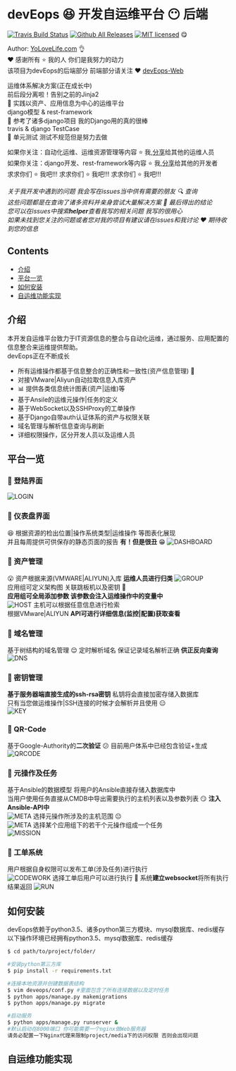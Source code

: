 devEops :laughing: 开发自运维平台 :no_mouth: 后端
================================
[![Travis Build Status](https://travis-ci.org/YoLoveLife/DevOps.svg?branch=master)](https://travis-ci.org/YoLoveLife/DevOps)
[![Github All Releases](https://img.shields.io/github/downloads/atom/atom/total.svg)](https://github.com/YoLoveLife/devEops/releases)
[![MIT licensed](https://img.shields.io/badge/license-MIT-blue.svg)](./LICENSE.md) :yum: </br>

Author: [YoLoveLife.com](http://www.yolovelife.com) :ok_hand: </br>
:heart: 感谢所有 :star: 我的人 你们是我努力的动力</br>
该项目为devEops的后端部分 前端部分请关注 :heart: [devEops-Web](https://github.com/YoLoveLife/devEopsWeb)</br>

运维体系解决方案(正在成长中)</br>
前后段分离啦！告别之前的Jinja2</br>
:muscle: 实践以资产、应用信息为中心的运维平台</br>
django模型 & rest-framework</br>
:muscle: 参考了诸多django项目 我的Django用的真的很棒</br>
travis & django TestCase</br>
:muscle: 单元测试 测试不规范但是努力去做

如果你关注：自动化运维、运维资源管理等内容  :star: 我,[分享](http://www.yolovelife.com)给其他的运维人员</br>
如果你关注：django开发、rest-framework等内容  :star: 我,[分享](http://www.yolovelife.com)给其他的开发者</br>
求求你们 :star: 我吧!!!   求求你们 :star: 我吧!!!   求求你们 :star: 我吧!!!</br>

*关于我开发中遇到的问题 我会写在issues当中供有需要的朋友 :mag: 查询*</br>
*这些问题都是在查询了诸多资料并亲身尝试大量解决方案 :grimacing: 最后得出的结论*</br>
*您可以在issues中搜索**helper**查看我写的相关问题 我写的很用心*</br>
*如果未找到您关注的问题或者您对我的项目有建议请在issues和我讨论 :heart: 期待收到您的信息*</br>

## Contents
* [介绍](#introduce)
* [平台一览](#looklike)
* [如何安装](#howtoinstall)
* [自运维功能实现](#whatcando)
## <a name="introduce"> 介绍 </a>
本开发自运维平台致力于IT资源信息的整合与自动化运维，通过服务、应用配置的信息整合来运维提供帮助。</br>
devEops正在不断成长
- 所有运维操作都基于信息整合的正确性和一致性(资产信息管理) :floppy_disk: </br>
- 对接VMware|Aliyun自动拉取信息入库资产 </br>
- :bar_chart: 提供各类信息统计图表(资产|运维)等</br>
- 基于Ansile的运维元操作|任务的定义</br>
- 基于WebSocket以及SSHProxy的工单操作 </br>
- 基于Django自带auth认证体系的资产与权限关联</br>
- 域名管理与解析信息查询与刷新</br>
- 详细权限操作，区分开发人员以及运维人员 </br>

## <a name="looklike"> 平台一览 </a>
### :muscle: 登陆界面
![LOGIN](img/login.png)</br>

### :muscle: 仪表盘界面
 :satisfied: 根据资源的检出位置|操作系统类型|运维操作 等图表化展现</br>
并且每周提供可供保存的静态页面的报告 **有！但是很丑** :grin:
![DASHBOARD](img/dashboard.png)

### :muscle: 资产管理
 :open_mouth: 资产根据来源(VMWARE|ALIYUN)入库 **运维人员进行归类**
![GROUP](img/group.png)</br>
应用组可定义架构图 关联跳板机以及密钥 :key: </br>
**应用组可全局添加参数 该参数会注入运维操作中的变量中**</br>
![HOST](img/host.png)
主机可以根据任意信息进行检索</br>
根据VMware|ALIYUN **API可进行详细信息(监控|配置)获取查看**</br>

### :muscle: 域名管理
基于树结构的域名管理 :relieved: 定时解析域名 保证记录域名解析正确 **供正反向查询**
![DNS](img/dns.png)

### :muscle: 密钥管理
**基于服务器端直接生成的ssh-rsa密钥** 私钥将会直接加密存储入数据库</br>
只有当您做运维操作|SSH连接的时候才会解析并且使用 :expressionless: </br>
![KEY](img/key.png)

### :muscle: QR-Code
基于Google-Authority的**二次验证** :confused: 目前用户体系中已经包含验证+生成</br>
![QRCODE](img/qrcode.png)

### :muscle: 元操作及任务
基于Ansible的数据模型 将用户的Ansible直接存储入数据库中</br>
当用户使用任务直接从CMDB中导出需要执行的主机列表以及参数列表 :smirk: **注入Ansible-API中**</br>
![META](img/meta.png)
选择元操作所涉及的主机范围 :neutral_face: </br>
![META](img/meta_bt.png)
选择某个应用组下的若干个元操作组成一个任务</br>
![MISSION](img/mission.png)

### :muscle: 工单系统
用户根据自身权限可以发布工单(涉及任务)进行执行</br>
![CODEWORK](img/work.png)
选择工单后用户可以进行执行 :punch: 系统**建立websocket**将所有执行结果返回
![RUN](img/run.png)

## <a name="howtoinstall"> 如何安装 </a>
devEops依赖于python3.5、诸多python第三方模块、mysql数据库、redis缓存</br>
以下操作环境已经拥有python3.5、mysql数据库、redis缓存
```bash
$ cd path/to/project/folder/

#安装python第三方库
$ pip install -r requirements.txt

#连接本地资源并创建数据表结构
$ vim deveops/conf.py #里面包含了所有连接数据以及定时任务
$ python apps/manage.py makemigrations
$ python apps/manage.py migrate

#启动服务
$ python apps/manage.py runserver &
#默认启动在8000端口 你可能需要一个nginx做Web服务器
请务必配置一下Nginx代理来限制project/media下的访问权限 否则会出现问题
```
## <a name="whatcando"> 自运维功能实现 </a>

